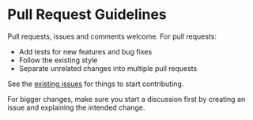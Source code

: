 # Pull Request Guidelines

Pull requests, issues and comments welcome. For pull requests:

* Add tests for new features and bug fixes
* Follow the existing style
* Separate unrelated changes into multiple pull requests

See the [existing issues](https://github.com/HatsuneMiku3939/rltransport/issues)
for things to start contributing.

For bigger changes, make sure you start a discussion first by creating
an issue and explaining the intended change.
